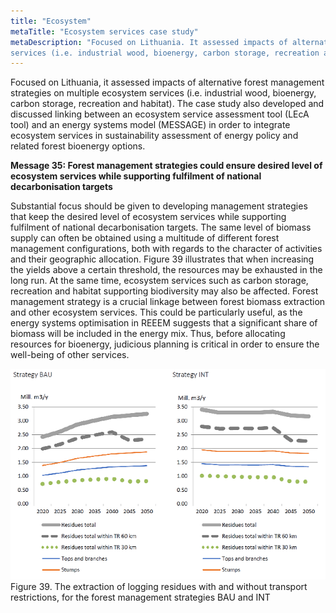```yaml
---
title: "Ecosystem"
metaTitle: "Ecosystem services case study"
metaDescription: "Focused on Lithuania. It assessed impacts of alternative forest management strategies on multiple ecosystem
services (i.e. industrial wood, bioenergy, carbon storage, recreation and habitat)."
---
```


Focused on Lithuania, it assessed impacts of alternative forest management strategies on multiple ecosystem services (i.e. industrial wood, bioenergy, carbon storage, recreation and habitat). The case study also developed and discussed linking between an ecosystem service assessment tool (LEcA tool) and an energy systems model (MESSAGE) in order to integrate ecosystem services in sustainability assessment of energy policy and related forest bioenergy options.

**Message 35: Forest management strategies could ensure desired level of ecosystem services while supporting fulfilment of national decarbonisation targets**

Substantial focus should be given to developing management strategies that keep the desired level of ecosystem services while supporting fulfilment of national decarbonisation targets. The same level of biomass supply can often be obtained using a multitude of different forest management configurations, both with regards to the character of activities and their geographic allocation. Figure 39 illustrates that when increasing the yields above a certain threshold, the resources may be exhausted in the long run. At the same time, ecosystem services such as carbon storage, recreation and habitat supporting biodiversity may also be affected. Forest management strategy is a crucial linkage between forest biomass extraction and other ecosystem services. This could be particularly useful, as the energy systems optimisation in REEEM suggests that a significant share of biomass will be included in the energy mix. Thus, before allocating resources for bioenergy, judicious planning is critical in order to ensure the well-being of other services.

![The extraction of logging residues with and without transport restrictions, for the forest management strategies BAU and INT](./ecosystem.png)
Figure 39. The extraction of logging residues with and without transport restrictions, for the forest management strategies BAU and INT
